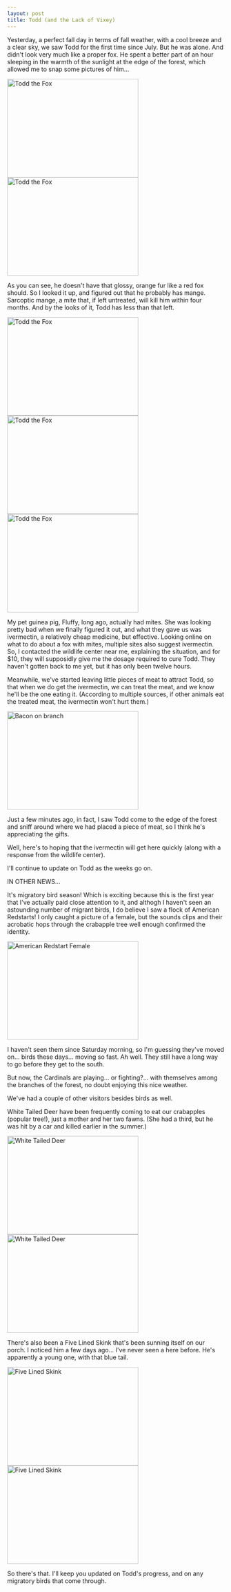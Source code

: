 ```yaml
---
layout: post
title: Todd (and the Lack of Vixey)
---
```



Yesterday, a perfect fall day in terms of fall weather, with a cool breeze and a clear sky, we saw Todd for the first time since July. But he was alone. And didn't look very much like a proper fox. He spent a better part of an hour sleeping in the warmth of the sunlight at the edge of the forest, which allowed me to snap some pictures of him... 

<img src="https://lh3.googleusercontent.com/hs5ZfAMztE4D93lc_q9ST7ILaX04GGLEZISAZBQxutKlhAACOBu-xB3LFtRG5Aj8if7XfXNYNa-VlZlLHEnsGGOma95QQYbAtAIMbMDRb89Wyr0XQkRVBJjv9eyi1LMCFBMVzcr_K555U3doZEQ1N-MDWxVPE1ONx8bXeYAl3HGI8l2ks2oQgZKPeljT_DSVutIcROBjQ_UdjQxr5kTf5c1arvpYsY5batsA-jZYAPxHiZeeEV7Vc8VrtRHyzrRsnop0mz33e7yb1F1llT6p4KgStghYJuhb-uxssy6gdECVIKspWCLB_1joNjYOyDwYDpyvxAEfA3OctCSMgfDwneXFTlLdK7vTPRqh0QtDcuktnISieCE224MFE75SbKa9va4hHe7u1S3eRdivbOgVFogWGYKybGT4yWyNxmZY5KYdU0-3ch5k3WfN0OLQWtVWxwL7MVnWXc4LJN9V9W_ojoYhM8fskSAsfyjH98AFL2Toj0T7YFEm-JO9kKxEHpDTZryNFP2zosSx1ufR45pyl_g4hJlygAdLhy_KapKs1rA=w683-h513-no" alt="Todd the Fox" style="width:304px;height:228px;">

<img src="https://lh3.googleusercontent.com/i3TKbedgkHfrpR1CbBcW0ZwruttndWOUPfggKYoJlOfFaMJqkkcTGMz-mne8eD3sFTdYZ346ZnAos4BivSYnTb7HU35DaC1hyUbGHHzIWPe-tzITakBg50CVpocYwyh9GOrwyy9eud956IWbB2sfhhOu0xINlfVBnf_cSftsQdttY-Tz_x4Qc7eY5wSyvT9TLyUnJNhLvtYeuMlF9z0G2j2_tDwcUNpGqqc1gEdf2-rOxbYDQ6lCdqnS4hvT_FLU9QScmyCZ43wMEw0-o23M5DJvvTjIvhaoaW8oZJjv71Lnjc0jaD2_pMam3wrD43nUSPYwDQxEqP66f7z9EoM1RD6mNRFrmXDZbpdUWie5eDdG5ps9HUt1LKLZUefUsTnR1CWTmCcnDdof87jpQq1iA0gdFeewX9ca1tPdi4efmdAUFup4KIbnkbio6X-wgT4uUiFVjJzbi05ixGRLFUahnbvTjNIfHY0n_fi0G7vZbeKVKvXzqdvsz6LmeIP6LhFeFPZNDWQjNGiV46Luf7cL1-ub8MrjZw1ghZsTWzyplL0=w683-h513-no" alt="Todd the Fox" style="width:304px;height:228px;">

As you can see, he doesn't have that glossy, orange fur like a red fox should. So I looked it up, and figured out that he probably has mange. Sarcoptic mange, a mite that, if left untreated, will kill him within four months. And by the looks of it, Todd has less than that left. 

<img src="https://lh3.googleusercontent.com/28X35FA4CGtwpqDMe_IId2fd_D_lGqiZNYx_zZKmHkN8DR6rvHLJb-3bj5NcF6JnDheFwHiZL1-07FpVrKVGO1zPwk935Q019oV-OA8jZcRmPTLfz9tLRBIFUNQMoHAIwQLHZC4y79dkBmGp0pzn8nqsJdkBiyzTXedPkV82g_tEez7lnPt8OeGwBA0jWsD-EdlagvLGHVd9IS1-SI5pP8eP-2NfTxp1Xm7xX4ZN35ExRYkvexF-yYsz97DM100coQ-xzspRhZwQzvCVwv9dvgRoO-pVPY4Juu-qsrfXhX7lk4R9EhFto3I680PoX6Vn8C1Efc217BuVIGCEab0Q0elgtIgoD_PZQ-SFbW9gvmxUM6R6lx0vbOMml3PGAuxKfQHEzWJRCZ54eM78X9DnsFuc-WnK6Pciu4IqrbiFddJEhxtg1vhnY5ZP2IvMDmlwKD7SOfF9t0UYqwxJhhwZBBWwBKVPyvq0I9cZuRIDQhoXqB2PWjcY58z20w-FVrFnf2VVS9zdHiQMEUJMsblSXfEQCJq9Rlu3PQajK1_Vm-4=w683-h513-no" alt="Todd the Fox" style="width:304px;height:228px;">

<img src="https://lh3.googleusercontent.com/e_tUxQNh1cu8maqBa5qutSnttO-z7OBlD67iolH-D9y3LvqyimztdFQ0iGFU2fH0jjvk6h5_R8KTL74A5O05OTCyUoA0XZN-AYTqm5KdBOrSNqnI2EdfB2vYJUwTdPdEl2x6TxS91CGY7ZhwC4ABPt7J8plq_s1MRNfTA0_11_siXtuG4rjLzhf2mIsU2WiaYcPvn4jiJdX0JQ6ta4G0nwDzPv1BJUQxXemTeS6SPCR-bVuhUFxxP5MDEaju55AbFBZBUsFiHyzwO7plMaBve05g0fa9NkOsMw22j_GzZk0NPuEoo3A_7T6ycunEs4Tsa18WeEOiJLa81cAOJCcPRCQEpgYdaktsHHKsntc6hCxCzdsM3uR8Qqv16aVFtiPf71st8IqUNksYykrLD_AH568TNcb5GWkcLOSdgxVHqrncGRwnK4IV_rhJi7WyEiZMFYhQxXLq1dvoC6gSb41D7451hkWUz0U7XpAcwr8D_kvxZlFQisyOJcgJCSE8h6jNhVMzkHoTxfhmhg6GsyKLMcH7pjQA7xznKNkMXkbTlXk=w683-h513-no" alt="Todd the Fox" style="width:304px;height:228px;">

<img src="https://lh3.googleusercontent.com/uXJfrQoeUTArSS73rsCi1ShAVjbTATIpZUdNCHGVZQCmHa3dwH3kIo3ytqtvQZp5IN1d3KqPPKysF5BMuPKge-NXf72O8y6gbOsB8D55dZavlH8QmKg_GPyPK85SVCIDyeyWfNQISmshNVCiMBi6ZbTVibbLMLhZMtrpzMRq-0dAu9Vl0l4YbSLknERD8IjRpzzMrdyVTyRQP3X44VW2eA1dwyJqlKFvu-e74aGzCpNrktYl2dwQdcJWJ0giUmSt5klyVj25hkFy94qnFbptk9A2k5ROvVnX4GxPqmY_S6TZk-jokxTfdjFEfuJSmPAx--wGLSBPqLt6PUTw8gwU7XrBvkbUVvJUUQeRj2kzOll8OoZqVzpmxpdG6cD9TgV8-pOshR3204jBfOtIMSvr6lHca2uWqbW_D9znhg0NVojh_Yx2ffVCiSa-de5SezUzY9_qphGqW_2DMQa1qfI6r_D_7tNW_JmJUV6-Zce38RKdHQNitGSbznwUdvQsebx0gEsdAsKM7QAVGtqfic34Fz-Mmh8H5GUkWMpMa2jeXks=w683-h513-no" alt="Todd the Fox" style="width:304px;height:228px;">

My pet guinea pig, Fluffy, long ago, actually had mites. She was looking pretty bad when we finally figured it out, and what they gave us was ivermectin, a relatively cheap medicine, but effective. Looking online on what to do about a fox with mites, multiple sites also suggest ivermectin. So, I contacted the wildlife center near me, explaining the situation, and for $10, they will supposidly give me the dosage required to cure Todd. They haven't gotten back to me yet, but it has only been twelve hours.

Meanwhile, we've started leaving little pieces of meat to attract Todd, so that when we do get the ivermectin, we can treat the meat, and we know he'll be the one eating it. (According to multiple sources, if other animals eat the treated meat, the ivermectin won't hurt them.) 

<img src="https://lh3.googleusercontent.com/IGWgPjYunFZo0QVXLbFpOXRzOnl8OlHlUq7Uol5mxSgc8gEHt7I98DfEgkZ8mETS4IXkZb-0XC0TGVx_GXxmDnM_FMoxRN0d6TDEb82KkkwQyl9bJPeKx2NpQLe8C9pGe7xgShttXyXfOzuErtUGVwHXqJUkCKjGpcyQvGRV5R4-P90qT0tP9vC04kWrkOnslglNyeNMiFKl1H5QEQz6W3DJWc3rPA5pZcl6ro1vPcF9052W3kCfMyxo0GAoEj4X9L7Uc1kbfQWdH6vMF1NI8fnJyfycoDeoNAA0vYbiHc5DR7rE_Z6pfx8P049DpwURpQ2uEjyCODDbwMRb6UTMvB7-3A_0px2Bh6WO_PyqsyFSdZ9HcEdrliwjyaIA81_evUEaFjhQoT9t_l9SsjdL7rAdkI79OTh0djT40MtCd7gkPzjuVAVqMBKILKo04TZydeNwkGQwr7eJd02hmbA6-h7fs2Ui3HZ928-wMZqz6yLYu4wyAnfwYFtpHFpVa5meZ8J0MsrqgiYrk_C8wi7Jxd6ci_ppVH16tz2gSkpf9do=w683-h513-no" alt="Bacon on branch" style="width:304px;height:228px;">

Just a few minutes ago, in fact, I saw Todd come to the edge of the forest and sniff around where we had placed a piece of meat, so I think he's appreciating the gifts. 

Well, here's to hoping that the ivermectin will get here quickly (along with a response from the wildlife center).

I'll continue to update on Todd as the weeks go on.

IN OTHER NEWS...

It's migratory bird season! Which is exciting because this is the first year that I've actually paid close attention to it, and althogh I haven't seen an astounding number of migrant birds, I do believe I saw a flock of American Redstarts! I only caught a picture of a female, but the sounds clips and their acrobatic hops through the crabapple tree well enough confirmed the identity.

<img src="https://lh3.googleusercontent.com/QXOw4BZZEb-HCKMGfhDvaoD-8wzGzntDSbEHuCguyphT7CoDq3mnuHkuo6iksgc1g80G_bY6VZX_iQw1ZRBtjbdSycSKpe3AG9ZIei09b8nTV-jlgKJww6v751uXEjAi6GM-_T3NPv7G6XTPxNtuLKYcjlrdMXn6rQ18mZzUIxiTAmVLG1ceIQjZOKUEyU-hswOfXjErcp-CN8ovs1SLdtszJTJl31Vh_Vtk1T4fiTE30AL6bq3O-Ufj17irpgNXOB_n4HFlnYBcWr8LSMODEAe6UUDG6HqYxAdxUu_t-m0GYgRFAeBwx21kc1h3eyVCk0QUyDJOlArsjBOZrHrVu3IytpAkwFjNJqgX5NILOr2Bk3gS4YclZvw5oEzdSm7Xl5TrndaDgpqEr8XVkOXiOGgsNb-rM_sTZGliR4ojAoA7xIiyWbMVEe4HlC0NwCU3Yyy5Wbu2p-OE_qnFDgqGDzqMVdQoKJiEuc2yuvj4hJ0nRxQDrG8BsURdb3PDEAHVRCfYX7vFQYVeYuFDt42VdbFSbtXbiEWm9vYO3dbGX7I=w683-h513-no" alt="American Redstart Female" style="width:304px;height:228px;">

I haven't seen them since Saturday morning, so I'm guessing they've moved on... birds these days... moving so fast. Ah well. They still have a long way to go before they get to the south.

But now, the Cardinals are playing... or fighting?... with themselves among the branches of the forest, no doubt enjoying this nice weather. 

We've had a couple of other visitors besides birds as well.

White Tailed Deer have been frequently coming to eat our crabapples (popular tree!), just a mother and her two fawns. (She had a third, but he was hit by a car and killed earlier in the summer.) 

<img src="https://lh3.googleusercontent.com/qpE9LRRG2f6LzCF4C3I4JM8nK55uUQMe00zxVOQvbsy2PuM98N_NZaZvNfl3PnjNvj9oZduCIsiYb1WR6h0bX-yXpLBjp4bLIY59vyedAou9IsMdKrKS_6ZpPo5M5yAkwV6jlsy3D-5PKPgseKMWwdS5ls7BOrDDPQWulAtJ_mco1EEbGX4VwCJgbr0OjBhrI2WsU_rBj2MQ1u-4DTndo5V9ikiXOQVJTD_tI3HZbpMvRwRIjc6vlBkfUV__2V0F3voXKvVXkGfZIy3RLhLMBkM9ti8apYGdbhwPOMPqk4reXGGV1o1EEEEYf4nE4YcY5Xo2bBEwAGvySjXj_zgqjt0scRtvaf7_KSuaUsmTB6yLJ2yeBUZ2TumOtUkWTidef5V_ZPXlChqL2TzaN9hJcGQPEHxPu0BOE7khFl8Inhb3AmoF29nL1GFTHb0nuKfElAAaGWdyg7rDeEKgmW-CdQ7NRQP01XS7B02XtXblDp3920n89SuNuLV39gH1pyH1ofm31OrvSz6E3nrVQktv9evlBg9KxIh3nFUgXwaX8pU=w683-h513-no" alt="White Tailed Deer" style="width:304px;height:228px;">

<img src="https://lh3.googleusercontent.com/nVc-D5_p0di8QvFo1mOumu_PYkr_K90XDJ_ap25xmVrqVftCwvkEas_AQpBzv2xMIHrbRnPrhXHDGj-1kaim8U9kkMc_EbaLtQX3xcLfRi2c2ioiPkDa7LkPn_0wlkvyBSOyStUn_4JcbLuyE-OvMj-tBDD_NEjAsiaAtwmXBIXDK3ww_It5iWz-tuav4IGzPBxK-7xTK5Y4Dc1VXkg0ul31Pr3uq4e7Rl4b3rUd2giO37cNAdETVeM8QGGsYXs_2G7pp-IPM7Ja0nEtU4wBEfXH3HqGcvt-Ha8i-raruEuPA_GIFpjFqzL_1Ua3ZAenvQAzyrnZ6uD3qWkO-P9Jk6Of3-H-VyBPP1O7gqPvp9cgEzBfwwoGkAP0mqgrGQE9Vof2c3KiB23Cem9XUlUwYQrYkzoS7pjVjOt8rOdc4rZq8VgglseTnWmjUpuYAAnRv5g2cu3y93JswvpAogbULZBa3uh9jGQ32niV0bY8gEcJB4CWE7sQFaIxIzg3uQk6t-2oC-WWssTGMRdVBY6qb-kiGTTHw4cC1S5aauVOmMk=w683-h513-no" alt="White Tailed Deer" style="width:304px;height:228px;">

There's also been a Five Lined Skink that's been sunning itself on our porch. I noticed him a few days ago... I've never seen a here before. He's apparently a young one, with that blue tail. 

<img src="https://lh3.googleusercontent.com/zPG1ccFnm_jOlNyYxaQNou2Hgp1H3nljj7YuFmQJBHm9MRRxrHUH6O7kavgafq6tmu8qsKCZVujmpLIicbIUNeVlhOOoEHT33BBV7iCng-NoftGw_c0J59g57Fb7WwSuHymTFruDTrxYHvkUo9j9kopLT5MI9cQgS-0bQwbUKlaDmztDGbfeCbiROKkQvyfn1g8uhPi21LMLUEsQS3Rh36-7YEIGb17x_j90q_xE7k8VJGrB26CitFmxLazmbZxVRiHE2_BbNYD7WY_MvZ_MuCMiT5-Fz-F0Q4NMqrhVto5rP4Y2w4EXiamYjBq5CLGst-vbCdOhukNeeE8OQwFJbyfd98sNnqdgqSPK3IloyWhaI_lHU-lIuKy6ZNOBgb6ukp314BFBo2-ogFvMMQGSzYxed9M9AZHCpYMMo3UGFsegdEXR1Oq3gT_KYUIq7N87eYQOzFqpNC9aQ6dzWKGJPrWVmbNZ-o4NN4cCmv73HS9rDfXnUDb-SxCUy4kALukn8qZkV10wBG543K3DV6A_hbdjXxx8muyJlQBSoPMjrh8=w683-h513-no" alt="Five Lined Skink" style="width:304px;height:228px;">

<img src="https://lh3.googleusercontent.com/mhs181C6XOi3pQdp_tRvUF07zjxPMf8Nj-xh7OwzkypUyvH7zTHN9fy--vaw7KZmjAtFpK9TFycCjcrUbDi6t85efJCjE8q7vAriw7a4ToxMzXqzfNn_RXuM-5-AOjrHNaniKwLCjnQFRD2Kbl25HmUhDq1uBCWUiXrk-DzSfeWKJ0Bpyx4zE8sgyb2U3hCQf6J04O5eh---Vnzn6nTNO-MosJgzGM77IqScECNK-z2EsBzleZcmOozJEPKCKf9cCNvQTyl9QUXxl_Jff7JNegTRhCgQtBHDpsBC49gJpG9O_scEZbQHYRcRKAuzO1Ou3iGdkYQKMbG_wWF5NC_iTSggG-fK0eo0EjA5X9OhquhJnenllj3PMyT2P1U19UNglEqKMigeAQfcyG7bZEHYAEsQyKFuHV1ns6tpQ9cFvbWyi0PNH2Yv_g_2fwvMhW4XYcZ8xwz1WQumIiyzyoZXQChb9v5Sk4hD1NfNROrorCeQT_MexVbeNBCJHxA6N_oEskRLlznSQbNAjck47gPs7BmmlWIdQ53Hmf_gFAk5IOE=w683-h513-no" alt="Five Lined Skink" style="width:304px;height:228px;">

So there's that. I'll keep you updated on Todd's progress, and on any migratory birds that come through. 



